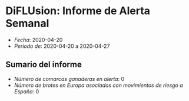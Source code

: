 # DiFLUsion: Informe de Alerta Semanal 

 - *Fecha*: 2020-04-20
 - *Periodo de*: 2020-04-20 a 2020-04-27

## Sumario del informe 
 - *Número de comarcas ganaderas en alerta*: 0
 - *Número de brotes en Europa asociados con movimientos de riesgo a España*: 0